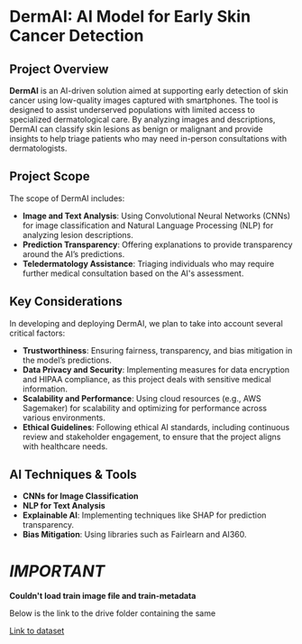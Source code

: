 # DermAI: AI Model for Early Skin Cancer Detection

## Project Overview

**DermAI** is an AI-driven solution aimed at supporting early detection of skin cancer using low-quality images captured with smartphones. The tool is designed to assist underserved populations with limited access to specialized dermatological care. By analyzing images and descriptions, DermAI can classify skin lesions as benign or malignant and provide insights to help triage patients who may need in-person consultations with dermatologists.

## Project Scope

The scope of DermAI includes:

- **Image and Text Analysis**: Using Convolutional Neural Networks (CNNs) for image classification and Natural Language Processing (NLP) for analyzing lesion descriptions.
- **Prediction Transparency**: Offering explanations to provide transparency around the AI’s predictions.
- **Teledermatology Assistance**: Triaging individuals who may require further medical consultation based on the AI's assessment.

## Key Considerations

In developing and deploying DermAI, we plan to take into account several critical factors:

- **Trustworthiness**: Ensuring fairness, transparency, and bias mitigation in the model’s predictions.
- **Data Privacy and Security**: Implementing measures for data encryption and HIPAA compliance, as this project deals with sensitive medical information.
- **Scalability and Performance**: Using cloud resources (e.g., AWS Sagemaker) for scalability and optimizing for performance across various environments.
- **Ethical Guidelines**: Following ethical AI standards, including continuous review and stakeholder engagement, to ensure that the project aligns with healthcare needs.

## AI Techniques & Tools

- **CNNs for Image Classification**
- **NLP for Text Analysis**
- **Explainable AI**: Implementing techniques like SHAP for prediction transparency.
- **Bias Mitigation**: Using libraries such as Fairlearn and AI360.


# *IMPORTANT*

**Couldn't load train image file and train-metadata**

Below is the link to the drive folder containing the same

[Link to dataset](https://drive.google.com/drive/folders/1cU5J57u6s7rb_7-Lv3lTnTtOjbZXfy1f?usp=drive_link)

